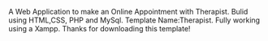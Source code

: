 A Web Application to make an Online Appointment with Therapist. Bulid using HTML,CSS, PHP and MySql.
Template Name:Therapist.
Fully working using a Xampp.
Thanks for downloading this template!




